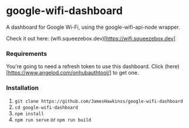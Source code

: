 # google-wifi-dashboard
A dashboard for Google Wi-Fi, using the google-wifi-api-node wrapper.

Check it out here: (wifi.squeezebox.dev)[https://wifi.squeezebox.dev]

### Requirements
You're going to need a refresh token to use this dashboard. Click (here)[https://www.angelod.com/onhubauthtool/] to get one.

### Installation
1. `git clone https://github.com/JamesHawkinss/google-wifi-dashboard`
2. `cd google-wifi-dashboard`
3. `npm install`
4. `npm run serve` or `npm run build`
